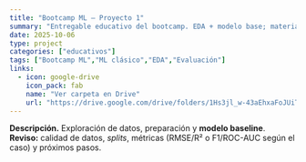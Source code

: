 ```yaml
---
title: "Bootcamp ML — Proyecto 1"
summary: "Entregable educativo del bootcamp. EDA + modelo base; materiales en Drive."
date: 2025-10-06
type: project
categories: ["educativos"]
tags: ["Bootcamp ML","ML clásico","EDA","Evaluación"]
links:
  - icon: google-drive
    icon_pack: fab
    name: "Ver carpeta en Drive"
    url: "https://drive.google.com/drive/folders/1Hs3jl_w-43aEhxaFoJUiTqq3BVb2esAz?usp=sharing"
---
```


**Descripción.** Exploración de datos, preparación y **modelo baseline**.  
**Reviso:** calidad de datos, *splits*, métricas (RMSE/R² o F1/ROC-AUC según el caso) y próximos pasos.
